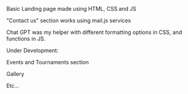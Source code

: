 Basic Landing page made using HTML, CSS and JS

"Contact us" section works using mail.js services

Chat GPT was my helper with different formatting options in CSS, and functions in JS.

Under Development: 

Events and Tournaments section

Gallery

Etc... 
